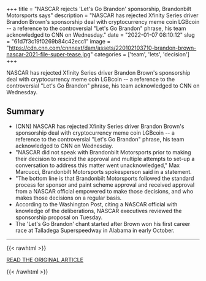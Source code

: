 +++
title = "NASCAR rejects 'Let's Go Brandon' sponsorship, Brandonbilt Motorsports says"
description = "NASCAR has rejected Xfinity Series driver Brandon Brown's sponsorship deal with cryptocurrency meme coin LGBcoin -- a reference to the controversial \"Let's Go Brandon\" phrase, his team acknowledged to CNN on Wednesday."
date = "2022-01-07 08:10:12"
slug = "61d7f3c19f0269b84c42ecc1"
image = "https://cdn.cnn.com/cnnnext/dam/assets/220102103710-brandon-brown-nascar-2021-file-super-tease.jpg"
categories = ['team', 'lets', 'decision']
+++

NASCAR has rejected Xfinity Series driver Brandon Brown's sponsorship deal with cryptocurrency meme coin LGBcoin -- a reference to the controversial \"Let's Go Brandon\" phrase, his team acknowledged to CNN on Wednesday.

## Summary

- (CNN) NASCAR has rejected Xfinity Series driver Brandon Brown's sponsorship deal with cryptocurrency meme coin LGBcoin -- a reference to the controversial "Let's Go Brandon" phrase, his team acknowledged to CNN on Wednesday.
- "NASCAR did not speak with Brandonbilt Motorsports prior to making their decision to rescind the approval and multiple attempts to set-up a conversation to address this matter went unacknowledged," Max Marcucci, Brandonbilt Motorsports spokesperson said in a statement.
- "The bottom line is that Brandonbilt Motorsports followed the standard process for sponsor and paint scheme approval and received approval from a NASCAR official empowered to make those decisions, and who makes those decisions on a regular basis.
- According to the Washington Post, citing a NASCAR official with knowledge of the deliberations, NASCAR executives reviewed the sponsorship proposal on Tuesday.
- The 'Let's Go Brandon' chant started after Brown won his first career race at Talladega Superspeedway in Alabama in early October.

---

{{< rawhtml >}}
  <p class="article-category">
    <a target="_blank" href="https://www.cnn.com/2022/01/05/sport/nascar-brandon-brown-lgbcoin/index.html">READ THE ORIGINAL ARTICLE</a>
  </p>
{{< /rawhtml >}}
